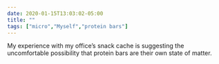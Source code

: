 ```yaml
---
date: 2020-01-15T13:03:02-05:00
title: ""
tags: ["micro","Myself","protein bars"]
---
```

My experience with my office’s snack cache is suggesting the uncomfortable possibility that protein bars are their own state of matter.
